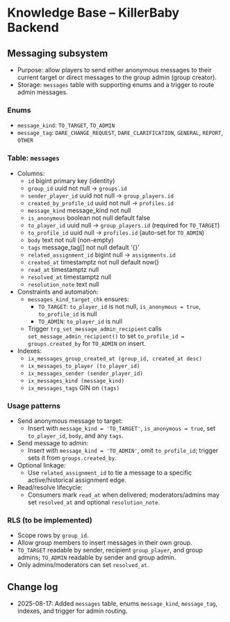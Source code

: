 # Knowledge Base – KillerBaby Backend

## Messaging subsystem

- Purpose: allow players to send either anonymous messages to their current target or direct messages to the group admin (group creator).
- Storage: `messages` table with supporting enums and a trigger to route admin messages.

### Enums
- `message_kind`: `TO_TARGET`, `TO_ADMIN`
- `message_tag`: `DARE_CHANGE_REQUEST`, `DARE_CLARIFICATION`, `GENERAL`, `REPORT`, `OTHER`

### Table: `messages`
- Columns:
  - `id` bigint primary key (identity)
  - `group_id` uuid not null → `groups.id`
  - `sender_player_id` uuid not null → `group_players.id`
  - `created_by_profile_id` uuid not null → `profiles.id`
  - `message_kind` message_kind not null
  - `is_anonymous` boolean not null default false
  - `to_player_id` uuid null → `group_players.id` (required for `TO_TARGET`)
  - `to_profile_id` uuid null → `profiles.id` (auto-set for `TO_ADMIN`)
  - `body` text not null (non-empty)
  - `tags` message_tag[] not null default '{}'
  - `related_assignment_id` bigint null → `assignments.id`
  - `created_at` timestamptz not null default now()
  - `read_at` timestamptz null
  - `resolved_at` timestamptz null
  - `resolution_note` text null
- Constraints and automation:
  - `messages_kind_target_chk` ensures:
    - `TO_TARGET`: `to_player_id` is not null, `is_anonymous = true`, `to_profile_id` is null
    - `TO_ADMIN`: `to_player_id` is null
  - Trigger `trg_set_message_admin_recipient` calls `set_message_admin_recipient()` to set `to_profile_id = groups.created_by` for `TO_ADMIN` on insert.
- Indexes:
  - `ix_messages_group_created_at (group_id, created_at desc)`
  - `ix_messages_to_player (to_player_id)`
  - `ix_messages_sender (sender_player_id)`
  - `ix_messages_kind (message_kind)`
  - `ix_messages_tags` GIN on `(tags)`

### Usage patterns
- Send anonymous message to target:
  - Insert with `message_kind = 'TO_TARGET'`, `is_anonymous = true`, set `to_player_id`, `body`, and any `tags`.
- Send message to admin:
  - Insert with `message_kind = 'TO_ADMIN'`, omit `to_profile_id`; trigger sets it from `groups.created_by`.
- Optional linkage:
  - Use `related_assignment_id` to tie a message to a specific active/historical assignment edge.
- Read/resolve lifecycle:
  - Consumers mark `read_at` when delivered; moderators/admins may set `resolved_at` and optional `resolution_note`.

### RLS (to be implemented)
- Scope rows by `group_id`.
- Allow group members to insert messages in their own group.
- `TO_TARGET` readable by sender, recipient `group_player`, and group admins; `TO_ADMIN` readable by sender and group admin.
- Only admins/moderators can set `resolved_at`.

## Change log
- 2025-08-17: Added `messages` table, enums `message_kind`, `message_tag`, indexes, and trigger for admin routing.
